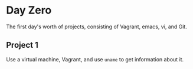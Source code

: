 # Day Zero

The first day's worth of projects, consisting of Vagrant, emacs, vi, and Git.

## Project 1

Use a virtual machine, Vagrant, and use `uname` to get information about it.
